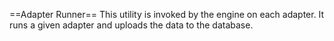==Adapter Runner==
This utility is invoked by the engine on each adapter.  It runs a given adapter and uploads the data to the database.
